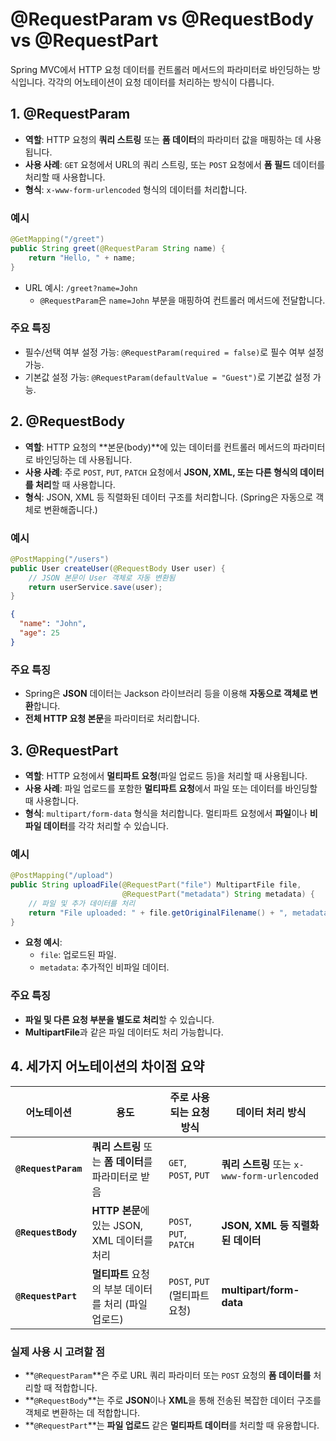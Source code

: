 # @RequestParam vs @RequestBody vs @RequestPart
Spring MVC에서 HTTP 요청 데이터를 컨트롤러 메서드의 파라미터로 바인딩하는 방식입니다.
각각의 어노테이션이 요청 데이터를 처리하는 방식이 다릅니다.

## 1. @RequestParam
- **역할**: HTTP 요청의 **쿼리 스트링** 또는 **폼 데이터**의 파라미터 값을 매핑하는 데 사용됩니다.
- **사용 사례**: `GET` 요청에서 URL의 쿼리 스트링, 또는 `POST` 요청에서 **폼 필드** 데이터를 처리할 때 사용합니다.
- **형식**: `x-www-form-urlencoded` 형식의 데이터를 처리합니다.

### 예시
```java
@GetMapping("/greet")
public String greet(@RequestParam String name) {
    return "Hello, " + name;
}
```
- URL 예시: `/greet?name=John`
	- `@RequestParam`은 `name=John` 부분을 매핑하여 컨트롤러 메서드에 전달합니다.

### 주요 특징
- 필수/선택 여부 설정 가능: `@RequestParam(required = false)`로 필수 여부 설정 가능.
- 기본값 설정 가능: `@RequestParam(defaultValue = "Guest")`로 기본값 설정 가능.

## 2. @RequestBody
- **역할**: HTTP 요청의 **본문(body)**에 있는 데이터를 컨트롤러 메서드의 파라미터로 바인딩하는 데 사용됩니다.
- **사용 사례**: 주로 `POST`, `PUT`, `PATCH` 요청에서 **JSON, XML, 또는 다른 형식의 데이터를 처리**할 때 사용합니다.
- **형식**: JSON, XML 등 직렬화된 데이터 구조를 처리합니다. (Spring은 자동으로 객체로 변환해줍니다.)

### 예시
```java
@PostMapping("/users")
public User createUser(@RequestBody User user) {
    // JSON 본문이 User 객체로 자동 변환됨
    return userService.save(user);
}
```

```json
{
  "name": "John",
  "age": 25
}
```

### 주요 특징
- Spring은 **JSON** 데이터는 Jackson 라이브러리 등을 이용해 **자동으로 객체로 변환**합니다.
- **전체 HTTP 요청 본문**을 파라미터로 처리합니다.

## 3. @RequestPart
- **역할**: HTTP 요청에서 **멀티파트 요청**(파일 업로드 등)을 처리할 때 사용됩니다.
- **사용 사례**: 파일 업로드를 포함한 **멀티파트 요청**에서 파일 또는 데이터를 바인딩할 때 사용합니다.
- **형식**: `multipart/form-data` 형식을 처리합니다. 멀티파트 요청에서 **파일**이나 **비파일 데이터**를 각각 처리할 수 있습니다.

### 예시
```java
@PostMapping("/upload")
public String uploadFile(@RequestPart("file") MultipartFile file, 
                         @RequestPart("metadata") String metadata) {
    // 파일 및 추가 데이터를 처리
    return "File uploaded: " + file.getOriginalFilename() + ", metadata: " + metadata;
}
```
- **요청 예시**:
	- `file`: 업로드된 파일.
	- `metadata`: 추가적인 비파일 데이터.

### 주요 특징
- **파일 및 다른 요청 부분을 별도로 처리**할 수 있습니다.
- **MultipartFile**과 같은 파일 데이터도 처리 가능합니다.

## 4. 세가지 어노테이션의 차이점 요약
| 어노테이션               | 용도                                | 주로 사용되는 요청 방식           | 데이터 처리 방식                             |
| ------------------- | --------------------------------- | ----------------------- | ------------------------------------- |
| **`@RequestParam`** | **쿼리 스트링** 또는 **폼 데이터**를 파라미터로 받음 | `GET`, `POST`, `PUT`    | **쿼리 스트링** 또는 `x-www-form-urlencoded` |
| **`@RequestBody`**  | **HTTP 본문**에 있는 JSON, XML 데이터를 처리 | `POST`, `PUT`, `PATCH`  | **JSON, XML 등 직렬화된 데이터**              |
| **`@RequestPart`**  | **멀티파트** 요청의 부분 데이터를 처리 (파일 업로드)  | `POST`, `PUT` (멀티파트 요청) | **multipart/form-data**               |
### 실제 사용 시 고려할 점
- **`@RequestParam`**은 주로 URL 쿼리 파라미터 또는 `POST` 요청의 **폼 데이터를** 처리할 때 적합합니다.
- **`@RequestBody`**는 주로 **JSON**이나 **XML**을 통해 전송된 복잡한 데이터 구조를 객체로 변환하는 데 적합합니다.
- **`@RequestPart`**는 **파일 업로드** 같은 **멀티파트 데이터**를 처리할 때 유용합니다.
